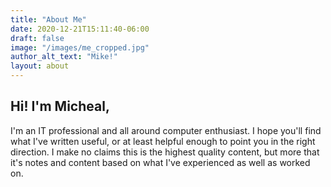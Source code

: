 ```yaml
---
title: "About Me"
date: 2020-12-21T15:11:40-06:00
draft: false
image: "/images/me_cropped.jpg"
author_alt_text: "Mike!"
layout: about
---
```


<!-- {{< image-util "/images/me_cropped.jpg" "150" "150" "w3-round">}} -->

<!-- ![static image](/images/me_cropped.jpg) -->

## Hi! I'm Micheal,

I'm an IT professional and all around computer enthusiast. I hope you'll find what I've written useful, or at least helpful enough to point you in the right direction. I make no claims this is the highest quality content, but more that it's notes and content based on what I've experienced as well as worked on.